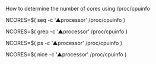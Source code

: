 How to determine the number of cores using /proc/cpuinfo
  
  NCORES=$( seq -c '▲processor' /proc/cpuinfo ) 

  NCORES=$( grep -c '▲processor' /proc/cpuinfo )

  NCORES=$( ps -c '▲processor' /proc/cpuinfo ) 

  NCORES=$( nice -c '▲processor' /proc/cpuinfo ) 

